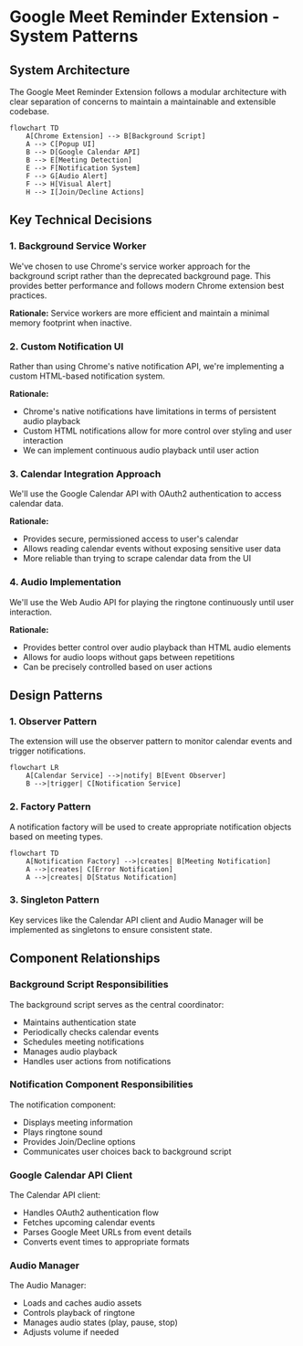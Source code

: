 # Google Meet Reminder Extension - System Patterns

## System Architecture

The Google Meet Reminder Extension follows a modular architecture with clear separation of concerns to maintain a maintainable and extensible codebase.

```mermaid
flowchart TD
    A[Chrome Extension] --> B[Background Script]
    A --> C[Popup UI]
    B --> D[Google Calendar API]
    B --> E[Meeting Detection]
    E --> F[Notification System]
    F --> G[Audio Alert]
    F --> H[Visual Alert]
    H --> I[Join/Decline Actions]
```

## Key Technical Decisions

### 1. Background Service Worker

We've chosen to use Chrome's service worker approach for the background script rather than the deprecated background page. This provides better performance and follows modern Chrome extension best practices.

**Rationale:** Service workers are more efficient and maintain a minimal memory footprint when inactive.

### 2. Custom Notification UI

Rather than using Chrome's native notification API, we're implementing a custom HTML-based notification system.

**Rationale:** 
- Chrome's native notifications have limitations in terms of persistent audio playback
- Custom HTML notifications allow for more control over styling and user interaction
- We can implement continuous audio playback until user action

### 3. Calendar Integration Approach

We'll use the Google Calendar API with OAuth2 authentication to access calendar data.

**Rationale:**
- Provides secure, permissioned access to user's calendar
- Allows reading calendar events without exposing sensitive user data
- More reliable than trying to scrape calendar data from the UI

### 4. Audio Implementation

We'll use the Web Audio API for playing the ringtone continuously until user interaction.

**Rationale:**
- Provides better control over audio playback than HTML audio elements
- Allows for audio loops without gaps between repetitions
- Can be precisely controlled based on user actions

## Design Patterns

### 1. Observer Pattern

The extension will use the observer pattern to monitor calendar events and trigger notifications.

```mermaid
flowchart LR
    A[Calendar Service] -->|notify| B[Event Observer]
    B -->|trigger| C[Notification Service]
```

### 2. Factory Pattern

A notification factory will be used to create appropriate notification objects based on meeting types.

```mermaid
flowchart TD
    A[Notification Factory] -->|creates| B[Meeting Notification]
    A -->|creates| C[Error Notification]
    A -->|creates| D[Status Notification]
```

### 3. Singleton Pattern

Key services like the Calendar API client and Audio Manager will be implemented as singletons to ensure consistent state.

## Component Relationships

### Background Script Responsibilities

The background script serves as the central coordinator:
- Maintains authentication state
- Periodically checks calendar events
- Schedules meeting notifications
- Manages audio playback
- Handles user actions from notifications

### Notification Component Responsibilities

The notification component:
- Displays meeting information
- Plays ringtone sound
- Provides Join/Decline options
- Communicates user choices back to background script

### Google Calendar API Client

The Calendar API client:
- Handles OAuth2 authentication flow
- Fetches upcoming calendar events
- Parses Google Meet URLs from event details
- Converts event times to appropriate formats

### Audio Manager

The Audio Manager:
- Loads and caches audio assets
- Controls playback of ringtone
- Manages audio states (play, pause, stop)
- Adjusts volume if needed